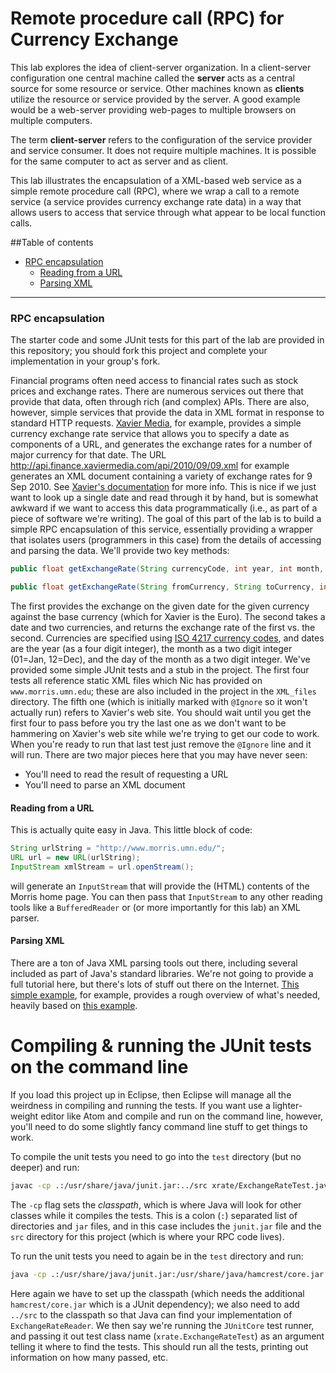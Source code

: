 # Remote procedure call (RPC) for Currency Exchange

This lab explores the idea of client-server organization.  In a client-server
configuration one central machine called the **server** acts as a central source
for some resource or service.  Other machines known as **clients** utilize the
resource or service provided by the server.  A good example would be a web-server
providing web-pages to multiple browsers on multiple computers.  

The term **client-server** refers to the configuration of the service provider and
service consumer.  It does not require multiple machines. It is possible for the same
computer to act as server and as client.

This lab illustrates the encapsulation of a
XML-based web service as a simple remote procedure call (RPC), where we wrap
a call to a remote service (a service provides currency exchange rate data)
in a way that allows users to access that service through what appear to be
local function calls.

##Table of contents

-   [RPC encapsulation](#-rpc-encapsulation)
    -   [Reading from a URL](#-reading-from-a-url)
    -   [Parsing XML](#-parsing-xml)

------------------------------------------------------------------------

### <span name="RPC_encapsulation"></span> RPC encapsulation

The starter code and some JUnit tests for this part of the lab are provided
in this repository; you
should fork this
project
and complete your implementation in your group's fork.

Financial programs often need access to financial rates such as stock prices and
exchange rates. There are numerous services out there that provide that
data, often through rich (and complex) APIs. There are also, however,
simple services that provide the data in XML format in response to
standard HTTP requests. [Xavier Media](http://www.xaviermedia.com/), for
example, provides a simple currency exchange rate service that allows
you to specify a date as components of a URL, and generates the exchange
rates for a number of major currency for that date. The URL
<http://api.finance.xaviermedia.com/api/2010/09/09.xml> for example
generates an XML document containing a variety of exchange rates for 9
Sep 2010. See [Xavier's
documentation](http://www.xavierforum.com/viewtopicb2bb.html?f=5&t=10979)
for more info. This is nice if we just want to look up a single date and
read through it by hand, but is somewhat awkward if we want to access
this data programmatically (i.e., as part of a piece of software we're
writing). The goal of this part of the lab is to build a simple RPC
encapsulation of this service, essentially providing a wrapper that
isolates users (programmers in this case) from the details of accessing
and parsing the data. We'll provide two key methods:

```java
public float getExchangeRate(String currencyCode, int year, int month, int day);

public float getExchangeRate(String fromCurrency, String toCurrency, int year, int month, int day);
```

The first provides the exchange on the given date for the given currency
against the base currency (which for Xavier is the Euro). The second
takes a date and two currencies, and returns the exchange rate of the
first vs. the second. Currencies are specified using [ISO 4217 currency
codes](http://en.wikipedia.org/wiki/ISO_4217), and dates are the year
(as a four digit integer), the month as a two digit integer (01=Jan,
12=Dec), and the day of the month as a two digit integer. We've provided
some simple JUnit tests and a stub in the project. The
first four tests all reference static XML files which Nic has provided on
`www.morris.umn.edu`; these are also included in the project in the
`XML_files` directory. The fifth one (which is initially marked with
`@Ignore` so it won't actually run) refers to Xavier's web site. You should
wait until you get the first four to pass before you try the last one as
we don't want to be hammering on Xavier's web site while we're trying to
get our code to work. When you're ready to run that last test just
remove the `@Ignore` line and it will run. There are two major pieces
here that you may have never seen:

-   You'll need to read the result of requesting a URL
-   You'll need to parse an XML document

#### <span name="Reading_from_a_URL"></span> Reading from a URL

This is actually quite easy in Java. This little block of code:

```java
String urlString = "http://www.morris.umn.edu/";
URL url = new URL(urlString);
InputStream xmlStream = url.openStream();
```

will generate an `InputStream` that will provide the (HTML) contents of
the Morris home page. You can then pass that `InputStream` to any other reading
tools like a `BufferedReader` or (or more importantly for this lab) an
XML parser.

#### <span name="Parsing_XML"></span> Parsing XML

There are a ton of Java XML parsing tools out there, including several
included as part of Java's standard libraries. We're not going to provide
a full tutorial here, but there's lots of stuff out there on the
Internet. [This simple
example](https://gist.github.com/NicMcPhee/7131454), for example,
provides a rough overview of what's needed, heavily based
on [this
example](http://www.java-tips.org/java-se-tips/javax.xml.parsers/how-to-read-xml-file-in-java.html).

# Compiling & running the JUnit tests on the command line

If you load this project up in Eclipse, then Eclipse will manage all the weirdness in compiling and running
the tests. If you want use a lighter-weight editor like Atom and compile and run on the command line,
however, you'll need to do some slightly fancy command line stuff to get things to work.

To compile the unit tests you need to go into the `test` directory (but no deeper) and run:

```bash
javac -cp .:/usr/share/java/junit.jar:../src xrate/ExchangeRateTest.java
```

The `-cp` flag sets the _classpath_, which is where Java will look for other classes while it compiles
the tests. This is a colon (`:`) separated list of directories and `jar` files, and in this case includes
the `junit.jar` file and the `src` directory for this project (which is where your RPC code lives).

To run the unit tests you need to again be in the `test` directory and run:

```bash
java -cp .:/usr/share/java/junit.jar:/usr/share/java/hamcrest/core.jar:../src org.junit.runner.JUnitCore xrate.ExchangeRateTest
```

Here again we have to set up the classpath (which needs the additional `hamcrest/core.jar` which is a JUnit 
dependency); we also need to add `../src` to the classpath so that Java can find your implementation of `ExchangeRateReader`.
We then say we're running the `JUnitCore` test runner, and passing it out test class name
(`xrate.ExchangeRateTest`) as an argument telling it where to find the tests. This should run all the
tests, printing out information on how many passed, etc.
